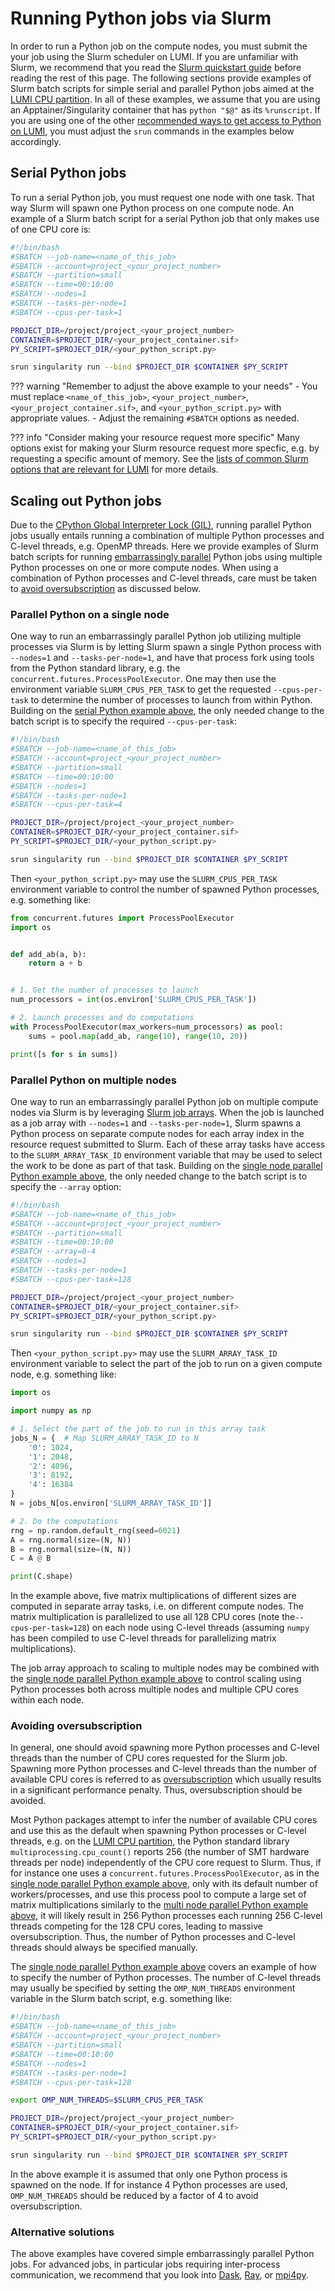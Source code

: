 # Running Python jobs via Slurm

[python_gil]: https://wiki.python.org/moin/GlobalInterpreterLock
[embarrassingly_parallel]: https://en.wikipedia.org/wiki/Embarrassingly_parallel
[oversubscription]: https://scikit-learn.org/stable/computing/parallelism.html#oversubscription-spawning-too-many-threads
[dask]: https://dask.org/
[ray]: https://www.ray.io/
[mpi4py]: https://mpi4py.readthedocs.io/en/stable/

[slurm_quickstart]: ../../computing/jobs/slurm-quickstart.md
[batch_job-common_slurm_options]: ../../computing/jobs/batch-job.md#common-slurm-options
[high_throughput-slurm_job_arrays]: ../../computing/jobs/throughput.md#slurm-job-arrays
[lumi_c]: ../../computing/systems/lumic.md
[python_installation]: ../installing/python.md


In order to run a Python job on the compute nodes, you must submit the your job using the Slurm scheduler on LUMI. If you are unfamiliar with Slurm, we recommend that you read the [Slurm quickstart guide][slurm_quickstart] before reading the rest of this page. The following sections provide examples of Slurm batch scripts for simple serial and parallel Python jobs aimed at the [LUMI CPU partition][lumi_c]. In all of these examples, we assume that you are using an Apptainer/Singularity container that has `python "$@"` as its `%runscript`. If you are using one of the other [recommended ways to get access to Python on LUMI][python_installation], you must adjust the `srun` commands in the examples below accordingly.

## Serial Python jobs
To run a serial Python job, you must request one node with one task. That way Slurm will spawn one Python process on one compute node. An example of a Slurm batch script for a serial Python job that only makes use of one CPU core is:

```bash
#!/bin/bash
#SBATCH --job-name=<name_of_this_job>
#SBATCH --account=project_<your_project_number>
#SBATCH --partition=small
#SBATCH --time=00:10:00
#SBATCH --nodes=1
#SBATCH --tasks-per-node=1
#SBATCH --cpus-per-task=1

PROJECT_DIR=/project/project_<your_project_number>
CONTAINER=$PROJECT_DIR/<your_project_container.sif>
PY_SCRIPT=$PROJECT_DIR/<your_python_script.py>

srun singularity run --bind $PROJECT_DIR $CONTAINER $PY_SCRIPT
```

??? warning "Remember to adjust the above example to your needs"
    - You must replace `<name_of_this_job>`, `<your_project_number>`, `<your_project_container.sif>`, and `<your_python_script.py>` with appropriate values.
    - Adjust the remaining `#SBATCH` options as needed.

??? info "Consider making your resource request more specific"
    Many options exist for making your Slurm resource request more specfic, e.g. by requesting a specific amount of memory. See the [lists of common Slurm options that are relevant for LUMI][BATCH_JOB-common_slurm_options] for more details.

## Scaling out Python jobs
Due to the [CPython Global Interpreter Lock (GIL)][python_gil], running parallel Python jobs usually entails running a combination of multiple Python processes and C-level threads, e.g. OpenMP threads. Here we provide examples of Slurm batch scripts for running [embarrassingly parallel][embarrassingly_parallel] Python jobs using multiple Python processes on one or more compute nodes. When using a combination of Python processes and C-level threads, care must be taken to [avoid oversubscription](#avoiding-oversubscription) as discussed below.

### Parallel Python on a single node
One way to run an embarrassingly parallel Python job utilizing multiple processes via Slurm is by letting Slurm spawn a single Python process with `--nodes=1` and `--tasks-per-node=1`, and have that process fork using tools from the Python standard library, e.g. the `concurrent.futures.ProcessPoolExecutor`. One may then use the environment variable `SLURM_CPUS_PER_TASK` to get the requested `--cpus-per-task` to determine the number of processes to launch from within Python. Building on the [serial Python example above](#serial-python-jobs), the only needed change to the batch script is to specify the required `--cpus-per-task`:

```bash
#!/bin/bash
#SBATCH --job-name=<name_of_this_job>
#SBATCH --account=project_<your_project_number>
#SBATCH --partition=small
#SBATCH --time=00:10:00
#SBATCH --nodes=1
#SBATCH --tasks-per-node=1
#SBATCH --cpus-per-task=4

PROJECT_DIR=/project/project_<your_project_number>
CONTAINER=$PROJECT_DIR/<your_project_container.sif>
PY_SCRIPT=$PROJECT_DIR/<your_python_script.py>

srun singularity run --bind $PROJECT_DIR $CONTAINER $PY_SCRIPT
```

Then `<your_python_script.py>` may use the `SLURM_CPUS_PER_TASK` environment variable to control the number of spawned Python processes, e.g. something like:

```python
from concurrent.futures import ProcessPoolExecutor
import os


def add_ab(a, b):
    return a + b


# 1. Get the number of processes to launch
num_processors = int(os.environ['SLURM_CPUS_PER_TASK'])

# 2. Launch processes and do computations
with ProcessPoolExecutor(max_workers=num_processors) as pool:
    sums = pool.map(add_ab, range(10), range(10, 20))

print([s for s in sums])
```

### Parallel Python on multiple nodes
One way to run an embarrassingly parallel Python job on multiple compute nodes via Slurm is by leveraging [Slurm job arrays][high_throughput-slurm_job_arrays]. When the job is launched as a job array with `--nodes=1` and `--tasks-per-node=1`, Slurm spawns a Python process on separate compute nodes for each array index in the resource request submitted to Slurm. Each of these array tasks have access to the `SLURM_ARRAY_TASK_ID` environment variable that may be used to select the work to be done as part of that task. Building on the [single node parallel Python example above](#parallel-python-on-a-single-node), the only needed change to the batch script is to specify the `--array` option:

```bash
#!/bin/bash
#SBATCH --job-name=<name_of_this_job>
#SBATCH --account=project_<your_project_number>
#SBATCH --partition=small
#SBATCH --time=00:10:00
#SBATCH --array=0-4
#SBATCH --nodes=1
#SBATCH --tasks-per-node=1
#SBATCH --cpus-per-task=128

PROJECT_DIR=/project/project_<your_project_number>
CONTAINER=$PROJECT_DIR/<your_project_container.sif>
PY_SCRIPT=$PROJECT_DIR/<your_python_script.py>

srun singularity run --bind $PROJECT_DIR $CONTAINER $PY_SCRIPT
```

Then `<your_python_script.py>` may use the `SLURM_ARRAY_TASK_ID` environment variable to select the part of the job to run on a given compute node, e.g. something like:

```python
import os

import numpy as np

# 1. Select the part of the job to run in this array task
jobs_N = {  # Map SLURM_ARRAY_TASK_ID to N
    '0': 1024,
    '1': 2048,
    '2': 4096,
    '3': 8192,
    '4': 16384
}
N = jobs_N[os.environ['SLURM_ARRAY_TASK_ID']]

# 2. Do the computations
rng = np.random.default_rng(seed=6021)
A = rng.normal(size=(N, N))
B = rng.normal(size=(N, N))
C = A @ B

print(C.shape)
```

In the example above, five matrix multiplications of different sizes are computed in separate array tasks, i.e. on different compute nodes. The matrix multiplication is parallelized to use all 128 CPU cores (note the`--cpus-per-task=128`) on each node using C-level threads (assuming `numpy` has been compiled to use C-level threads for parallelizing matrix multiplications).

The job array approach to scaling to multiple nodes may be combined with the [single node parallel Python example above](#parallel-python-on-a-single-node) to control scaling using Python processes both across multiple nodes and multiple CPU cores within each node.

### Avoiding oversubscription
In general, one should avoid spawning more Python processes and C-level threads than the number of CPU cores requested for the Slurm job. Spawning more Python processes and C-level threads than the number of available CPU cores is referred to as [oversubscription][oversubscription] which usually results in a significant performance penalty. Thus, oversubscription should be avoided.

Most Python packages attempt to infer the number of available CPU cores and use this as the default  when spawning Python processes or C-level threads, e.g. on the [LUMI CPU partition][lumi_c], the Python standard library `multiprocessing.cpu_count()` reports 256 (the number of SMT hardware threads per node) independently of the CPU core request to Slurm. Thus, if for instance one uses a `concurrent.futures.ProcessPoolExecutor`, as in the [single node parallel Python example above](#parallel-python-on-a-single-node), only with its default number of workers/processes, and use this process pool to compute a large set of matrix multiplications similarly to the [multi node parallel Python example above](#parallel-python-on-multiple-nodes), it will likely result in 256 Python processes each running 256 C-level threads competing for the 128 CPU cores, leading to massive oversubscription. Thus, the number of Python processes and C-level threads should always be specified manually.

The [single node parallel Python example above](#parallel-python-on-a-single-node) covers an example of how to specify the number of Python processes. The number of C-level threads may usually be specified by setting the `OMP_NUM_THREADS` environment variable in the Slurm batch script, e.g. something like:

```bash
#!/bin/bash
#SBATCH --job-name=<name_of_this_job>
#SBATCH --account=project_<your_project_number>
#SBATCH --partition=small
#SBATCH --time=00:10:00
#SBATCH --nodes=1
#SBATCH --tasks-per-node=1
#SBATCH --cpus-per-task=128

export OMP_NUM_THREADS=$SLURM_CPUS_PER_TASK

PROJECT_DIR=/project/project_<your_project_number>
CONTAINER=$PROJECT_DIR/<your_project_container.sif>
PY_SCRIPT=$PROJECT_DIR/<your_python_script.py>

srun singularity run --bind $PROJECT_DIR $CONTAINER $PY_SCRIPT
```

In the above example it is assumed that only one Python process is spawned on the node. If for instance 4 Python processes are used, `OMP_NUM_THREADS` should be reduced by a factor of 4 to avoid oversubscription.

### Alternative solutions
The above examples have covered simple embarrassingly parallel Python jobs. For advanced jobs, in particular jobs requiring inter-process communication, we recommend that you look into [Dask][dask], [Ray][ray], or [mpi4py][mpi4py].